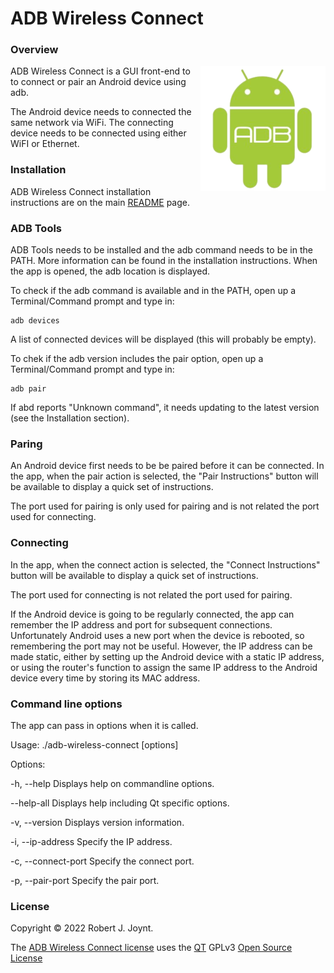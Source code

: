 # ADB Wireless Connect

### Overview

<img align="right" src="./images/ADB Wireless Connect.png" alt="ADB Wireless Connect" style="zoom:100%;" />ADB Wireless Connect is a GUI front-end to to connect or pair an Android device using adb.

 The Android device needs to connected the same network via WiFi. The connecting device needs to be connected using either WiFI or Ethernet.

### Installation

ADB Wireless Connect installation instructions are on the main <a href="https://github.com/Jalopy-Tech/ADB-Wireless-Connect/blob/main/README.md">README</a> page.

### ADB Tools

ADB Tools needs to be installed and the adb command needs to be in the PATH. More information can be found in the installation instructions. When the app is opened, the adb location is displayed.

To check if the adb command is available and in the PATH, open up a Terminal/Command prompt and type in:

  ```
  adb devices
  ```

 A list of connected devices will be displayed (this will probably be empty).

To chek if the adb version includes the pair option, open up a Terminal/Command prompt and type in:

  ```
adb pair
  ```

 If abd reports "Unknown command", it needs updating to the latest version (see the Installation section).

### Paring

An Android device first needs to be be paired before it can be connected. In the app, when the pair action is selected, the "Pair Instructions" button will be available to display a quick set of instructions.

The port used for pairing is only used for pairing and is not related the port used for connecting.

### Connecting

In the app, when the connect action is selected, the "Connect Instructions" button will be available to display a quick set of instructions.

The port used for connecting is not related the port used for pairing.

If the Android device is going to be regularly connected, the app can remember the IP address and port for subsequent connections.  Unfortunately Android uses a new port when the device is rebooted, so remembering the port may not be useful. However, the IP address can be made static, either by setting up the Android device with a static IP address, or using the router's function to assign the same IP address to the Android device every time by storing its MAC address.

### Command line options

The app can pass in options when it is called.

Usage: ./adb-wireless-connect [options]

Options:

  -h, --help                        Displays help on commandline options.

  --help-all                        Displays help including Qt specific options.

  -v, --version                     Displays version information.

  -i, --ip-address <ipAddress>      Specify the IP address.

  -c, --connect-port <connectPort>  Specify the connect port.

  -p, --pair-port <pairPort>        Specify the pair port.

### License

Copyright &copy; 2022 Robert J. Joynt.

The <a href="https://github.com/Jalopy-Tech/ADB-Wireless-Connect /blob/main/LICENSE.md">ADB Wireless Connect  license</a> uses the <a href="https://www.qt.io/">QT</a> GPLv3 <a href="https://doc.qt.io/qt-5/gpl.html">Open Source License</a>
